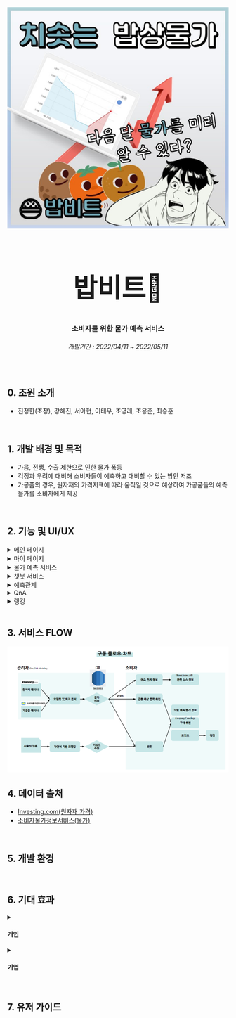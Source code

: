 <div align="center">
 <img src="https://github.com/AIVLE-School-first-Big-Project/BobBit/blob/main/readme/poster.png">
 <h1 style='text-align:center; font-size: 60px; '>밥비트🍚</h1>
 <p align="center">
  <h3>소비자를 위한  물가 예측 서비스</h3>
  <h6>개발기간 : 2022/04/11 ~ 2022/05/11</h6>
</div>

<br>

##  0. 조원 소개
- 진정한(조장), 강혜진, 서아현, 이태우, 조영래, 조용준, 최승훈

<br>

## 1. 개발 배경 및 목적
- 가뭄, 전쟁, 수출 제한으로 인한 물가 폭등
- 걱정과 우려에 대비해 소비자들이 예측하고 대비할 수 있는 방안 저조
- 가공품의 경우, 원자재의 가격지표에 따라 움직일 것으로 예상하여 가공품들의 예측 물가를 소비자에게 제공

<br>

## 2. 기능 및 UI/UX
<details>
  <summary>메인 페이지</summary>
   <div markdown="0" align="center">       
     <br>
     <img src="https://github.com/AIVLE-School-first-Big-Project/BobBit/blob/main/readme/mainpage.png">
     <br>
     <text>:black_small_square: 검색창의 자동완성 기능으로 사용자 편의 제공<br>:black_small_square: 급등 예상 품목 순위 제공</text>
     <br>
   </div>
</details>

<details>
  <summary>마이 페이지</summary>
   <div markdown="0" >       
     <br>
    <div align="center">
     <img src="https://github.com/AIVLE-School-first-Big-Project/BobBit/blob/main/readme/mypage.png" align="center">
    </div>
    <br><br>
    <text>:black_small_square: 찜 상품 목록</text>
    <div align="center">
     <img src="https://github.com/AIVLE-School-first-Big-Project/BobBit/blob/main/readme/wishlist.png">
    </div>
    <br><br>
    <text>:black_small_square: 회원 수정</text>
    <div align="center">
     <img src="https://github.com/AIVLE-School-first-Big-Project/BobBit/blob/main/readme/chagemyinfo.png">
    </div>
    <br><br>
    <text>:black_small_square: 회원 탈퇴</text>
    <div align="center">
     <img src="https://github.com/AIVLE-School-first-Big-Project/BobBit/blob/main/readme/delmyinfo.png">
    </div>
    <br><br>
   </div>
</details>

<details>
  <summary>물가 예측 서비스</summary>
   <div markdown="2" align="center">       
     <br>
     <img src="https://github.com/AIVLE-School-first-Big-Project/BobBit/blob/main/readme/price.png">
     <br>
     <text>
     :black_small_square: 찜 기능<br>
     :black_small_square: 품목에 대한 예측 가격 확인<br>
     :black_small_square: 보유 포인트로 해당 물품 구매 <br> :black_small_square: 관련 상품에 대한 구매 링크 제공
     </text>
     <br>
   </div>
</details>

<details>
  <summary>챗봇 서비스</summary>
   <div markdown="3" align="center">       
     <br>
     <img src="https://github.com/AIVLE-School-first-Big-Project/BobBit/blob/main/readme/Bobbot.png">
     <br>
     <text>:black_small_square: 챗봇을 통해 사용자의 편의 제공</text>
   </div>
</details>

<details>
  <summary>예측관계</summary>
   <div markdown="4">       
     <br>
     <text>:black_small_square: 상품별 예측 성능</text>
     <div align="center">
     <img src="https://github.com/AIVLE-School-first-Big-Project/BobBit/blob/main/readme/price_t.png">
     <br>
     </div>
    <br><br>
     <text>:black_small_square: 물가 관련 기사</text>
     <div align="center">
     <img src="https://github.com/AIVLE-School-first-Big-Project/BobBit/blob/main/readme/news.png" style='border:3px'>
     <br>
    </div>
   </div>
</details>

<details>
  <summary>QnA</summary>
   <div markdown="5" align="center">       
     <br>
     <img src="https://github.com/AIVLE-School-first-Big-Project/BobBit/blob/main/readme/QnA.png">
     <br>
   </div>
</details>

<details>
  <summary>랭킹</summary>
   <div markdown="6" align="center">       
     <br>
     <img src="https://github.com/AIVLE-School-first-Big-Project/BobBit/blob/main/readme/rank.png">
     <br>
     <text>:black_small_square: 사용자의 포인트 순위를 정함</text>
   </div>
</details>
<br>


## 3. 서비스 FLOW
<img src="https://github.com/AIVLE-School-first-Big-Project/BobBit/blob/main/readme/Flow.png">
<br>

## 4. 데이터 출처
- <a href="https://kr.investing.com/">Investing.com(원자재 가격)</a>
- <a href="http://price.consumer.or.kr/">소비자물가정보서비스(물가)</a>


<br>

## 5. 개발 환경

<br>

## 6. 기대 효과
<details>
  <summary><h4>개인</h4></summary>
 <br>
   <div markdown="7">
     <text>
      :black_small_square: 다음 달 물가를 예측하여 재고 관리에 도움<br>
      :black_small_square: 포인트 사용을 통해 물건 구매에 도움<br>
      :black_small_square: 일반 발화 입력 챗봇으로 정보를 제공함으로써 접근성 향상<br>
    </text>
     <br>
   </div>
</details>
<details>
  <summary><h4>기업</h4></summary>
 <br>
   <div markdown="8">
     <text>
      :black_small_square: KT커머스에서 진행하는 메타버스 전자상거래과 같은 서비스와 연동을 통해 사용자에게 정보 제공<br>
      :black_small_square: 사용자에게 다양한 정보 제공을 통해 기업에 긍정적인 이미지 적용<br>
      :black_small_square: AI 기반 모달형식의 챗봇 BTC 서비스 제공<br>
    </text>
     <br>
   </div>
</details>
<br>

## 7. 유저 가이드



<br>
